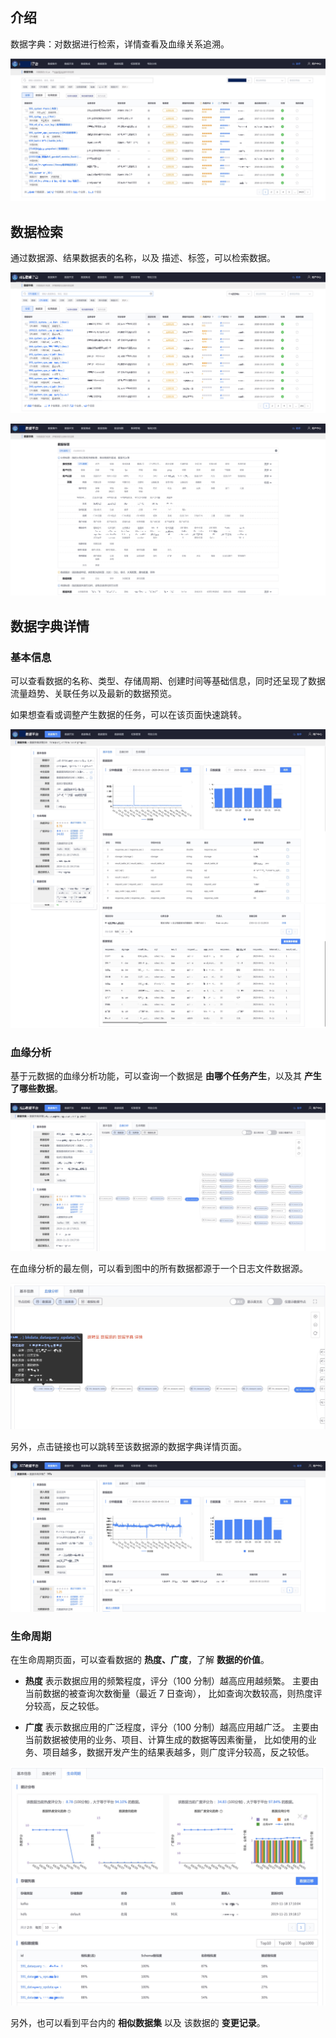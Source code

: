 ## 介绍
数据字典：对数据进行检索，详情查看及血缘关系追溯。

![-w1918](media/15856204514727.jpg)

## 数据检索
通过数据源、结果数据表的名称，以及 描述、标签，可以检索数据。

![-w1918](media/15857133508951.jpg)

![-w1919](media/15857139952576.jpg)



## 数据字典详情

### 基本信息

可以查看数据的名称、类型、存储周期、创建时间等基础信息，同时还呈现了数据流量趋势、关联任务以及最新的数据预览。

如果想查看或调整产生数据的任务，可以在该页面快速跳转。

![-w1913](media/15857113597991.jpg)
![-w1916](media/15857120962761.jpg)


### 血缘分析
基于元数据的血缘分析功能，可以查询一个数据是 **由哪个任务产生**，以及其 **产生了哪些数据**。

![-w1911](media/15857051431964.jpg)

在血缘分析的最左侧，可以看到图中的所有数据都源于一个日志文件数据源。

![-w1267](media/15857111351453.jpg)

另外，点击链接也可以跳转至该数据源的数据字典详情页面。

![-w1911](media/15857126064784.jpg)


### 生命周期
在生命周期页面，可以查看数据的 **热度、广度**，了解 **数据的价值**。

- **热度**
表示数据应用的频繁程度，评分（100 分制）越高应用越频繁。
主要由当前数据的被查询次数衡量（最近 7 日查询），
比如查询次数较高，则热度评分较高，反之较低。

- **广度**
表示数据应用的广泛程度，评分（100 分制）越高应用越广泛。
主要由当前数据被使用的业务、项目、计算生成的数据等因素衡量，
比如使用的业务、项目越多，数据开发产生的结果表越多，则广度评分较高，反之较低。

![-w1264](media/15857109912418.jpg)

另外，也可以看到平台内的 **相似数据集** 以及 该数据的 **变更记录**。